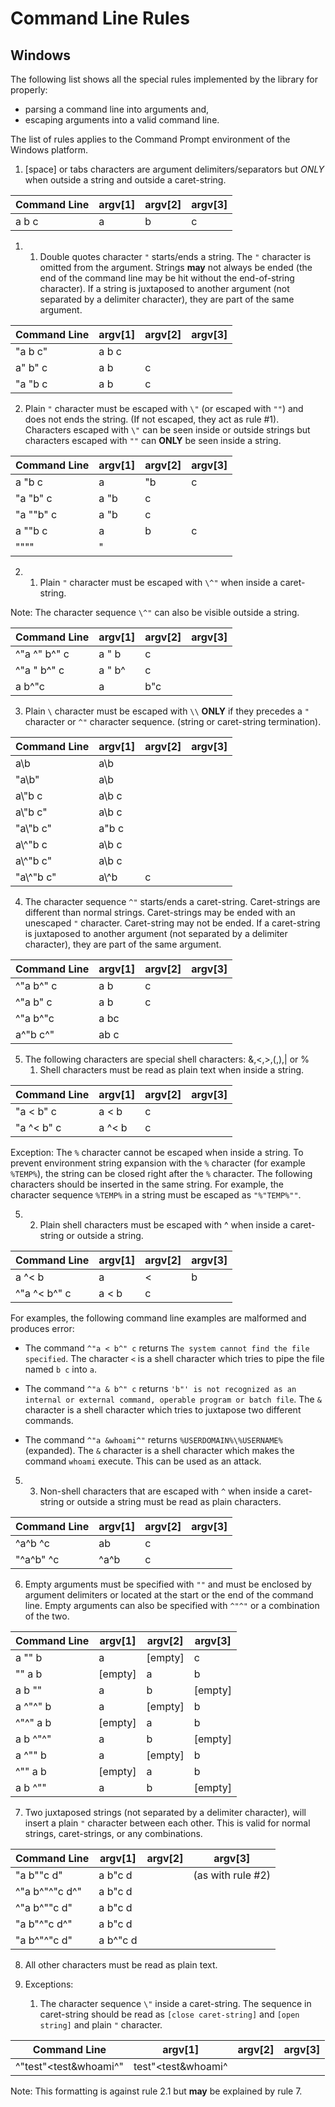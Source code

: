 # Command Line Rules #



## Windows ##

The following list shows all the special rules implemented by the library for properly:
* parsing a command line into arguments and,
* escaping arguments into a valid command line.

The list of rules applies to the Command Prompt environment of the Windows platform.

1. [space] or tabs characters are argument delimiters/separators but *ONLY* when outside a string and outside a caret-string.

| Command Line | argv[1] | argv[2] | argv[3] |
|--------------|---------|---------|---------|
| a b c        | a       | b       | c       |


1. 1. Double quotes character `"` starts/ends a string. The `"` character is omitted from the argument. Strings **may** not always be ended (the end of the command line may be hit without the end-of-string character). If a string is juxtaposed to another argument (not separated by a delimiter character), they are part of the same argument.

| Command Line | argv[1] | argv[2] | argv[3] |
|--------------|---------|---------|---------|
| "a b c"      | a b c   |         |         |
| a" b" c      | a b     | c       |         |
| "a "b c      | a b     | c       |         |


2. Plain `"` character must be escaped with `\"` (or escaped with `""`) and does not ends the string. (If not escaped, they act as rule #1). Characters escaped with `\"` can be seen inside or outside strings but characters escaped with `""` can **ONLY** be seen inside a string.

| Command Line | argv[1] | argv[2] | argv[3] |
|--------------|---------|---------|---------|
| a \"b c      | a       | "b      | c       |
| "a \"b" c    | a "b    | c       |         |
| "a ""b" c    | a "b    | c       |         |
| a ""b c      | a       | b       | c       |
| """"         | "       |         |         |


2. 1. Plain `"` character must be escaped with `\^"` when inside a caret-string.

Note: The character sequence `\^"` can also be visible outside a string.

| Command Line  | argv[1] | argv[2] | argv[3] |
|---------------|---------|---------|---------|
| ^"a \^" b^" c | a " b   | c       |         |
| ^"a \" b^" c  | a " b^  | c       |         |
| a b\^"c       | a       | b"c     |         |


3. Plain `\` character must be escaped with `\\` **ONLY** if they precedes a `"` character or `^"` character sequence. (string or caret-string termination).

| Command Line | argv[1] | argv[2] | argv[3] |
|--------------|---------|---------|---------|
| a\\b         | a\\b    |         |         |
| "a\\b"       | a\\b    |         |         |
| a\\"b c      | a\b c   |         |         |
| a\\"b c"     | a\b c   |         |         |
| "a\\\"b c"   | a\"b c  |         |         |
| a\\^"b c     | a\b c   |         |         |
| a\\^"b c"    | a\b c   |         |         |
| "a\\\^"b c"  | a\\\^b  | c       |         |


4. The character sequence `^"` starts/ends a caret-string. Caret-strings are different than normal strings. Caret-strings may be ended with an unescaped `"` character. Caret-string may not be ended. If a caret-string is juxtaposed to another argument (not separated by a delimiter character), they are part of the same argument.

| Command Line | argv[1] | argv[2] | argv[3] |
|--------------|---------|---------|---------|
| ^"a b^" c    | a b     | c       |         |
| ^"a b" c     | a b     | c       |         |
| ^"a b^"c     | a bc    |         |         |
| a^"b c^"     | ab c    |         |         |


5. The following characters are special shell characters:   &,<,>,(,),| or %
    1. Shell characters must be read as plain text when inside a string.

| Command Line | argv[1] | argv[2] | argv[3] |
|--------------|---------|---------|---------|
| "a < b" c    | a < b   | c       |         |
| "a ^< b" c   | a ^< b  | c       |         |

Exception:
The `%` character cannot be escaped when inside a string. To prevent environment string expansion with the `%` character (for example `%TEMP%`), the string can be closed right after the `%` character. The following characters should be inserted in the same string. For example, the character sequence `%TEMP%` in a string must be escaped as `"%"TEMP%""`.


5. 2. Plain shell characters must be escaped with ^ when inside a caret-string or outside a string.

| Command Line | argv[1] | argv[2] | argv[3] |
|--------------|---------|---------|---------|
| a ^< b       | a       | <       | b       |
| ^"a ^< b^" c | a < b   | c       |         |

For examples, the following command line examples are malformed and produces error:

* The command `^"a < b^" c` returns `The system cannot find the file specified`. The character `<` is a shell character which tries to pipe the file named `b c` into `a`.

* The command `^"a & b^" c` returns `'b"' is not recognized as an internal or external command, operable program or batch file`. The `&` character is a shell character which tries to juxtapose two different commands.

* The command `^"a &whoami^"` returns `%USERDOMAIN%\%USERNAME%` (expanded). The `&` character is a shell character which makes the command `whoami` execute. This can be used as an attack. 


5. 3. Non-shell characters that are escaped with `^` when inside a caret-string or outside a string must be read as plain characters.

| Command Line | argv[1] | argv[2] | argv[3] |
|--------------|---------|---------|---------|
| ^a^b ^c      | ab      | c       |         |
| "^a^b" ^c    | ^a^b    | c       |         |


6. Empty arguments must be specified with `""` and must be enclosed by argument delimiters or located at the start or the end of the command line. Empty arguments can also be specified with `^"^"` or a combination of the two.

| Command Line | argv[1] | argv[2] | argv[3] |
|--------------|---------|---------|---------|
| a "" b       | a       | [empty] | c       |
| "" a b       | [empty] | a       | b       |
| a b ""       | a       | b       | [empty] |
| a ^"^" b     | a       | [empty] | b       |
| ^"^" a b     | [empty] | a       | b       |
| a b ^"^"     | a       | b       | [empty] |
| a ^"" b      | a       | [empty] | b       |
| ^"" a b      | [empty] | a       | b       |
| a b ^""      | a       | b       | [empty] |
   
7. Two juxtaposed strings (not separated by a delimiter character), will insert a plain `"` character between each other. This is valid for normal strings, caret-strings, or any combinations.

| Command Line   | argv[1]  | argv[2] | argv[3]           |
|----------------|----------|---------|-------------------|
| "a b""c d"     | a b"c d  |         | (as with rule #2) |
| ^"a b^"^"c d^" | a b"c d  |         |                   |
| ^"a b^""c d"   | a b"c d  |         |                   |
| "a b"^"c d^"   | a b"c d  |         |                   |
| "a b^"^"c d"   | a b^"c d |         |                   |

8. All other characters must be read as plain text.

9. Exceptions:
    1. The character sequence `\"` inside a caret-string. The sequence in caret-string should be read as `[close caret-string]` and `[open string]` and plain `"` character.

| Command Line           | argv[1]            | argv[2] | argv[3] |
|------------------------|--------------------|---------|---------|
| ^"test\"<test&whoami^" | test"<test&whoami^ |         |         |

Note: This formatting is against rule 2.1 but **may** be explained by rule 7.

